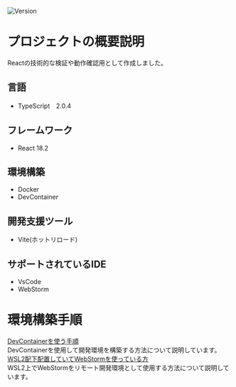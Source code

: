 ![Version](https://img.shields.io/badge/Version-1.0.0-green)
# プロジェクトの概要説明
Reactの技術的な検証や動作確認用として作成しました。
## 言語
* TypeScript　2.0.4
## フレームワーク
* React 18.2
## 環境構築
* Docker
* DevContainer
## 開発支援ツール
* Vite(ホットリロード)
## サポートされているIDE
* VsCode
* WebStorm
# 環境構築手順
[DevContainerを使う手順](./docs/DevContainer.md)  
DevContainerを使用して開発環境を構築する方法について説明しています。  
[WSL2配下配置していてWebStormを使っている方](./docs/WebStormRemoteDev.md)  
WSL2上でWebStormをリモート開発環境として使用する方法について説明しています。
